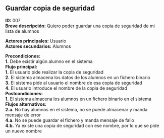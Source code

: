 ## Guardar copia de seguridad
**ID:** 007  
**Breve descripción:** Quiero poder guardar una copia de seguridad de mi lista de alumnos

**Actores principales:** Usuario  
**Actores secundarios:** Alumnos

**Precondiciones:**  
**1.** Debe existir algún alumno en el sistema  
**Flujo principal:**  
**1.** El usuario pide realizar la copia de seguridad  
**2.** El sistema almacena los datos de los alumnos en un fichero binario  
**3.** El sistema pide al usuario el nombre de esa copia de seguridad  
**4.** El usuario introduce el nombre de la copia de seguridad  
**Postcondiciones:**  
**1.** El sistema almacena los alumnos en un fichero binario en el sistema  
**Flujos alternativos:**  
**2.a.** No hay alumnos en el sistema, no se puede almacenar y manda mensaje de error  
**4.a.** No se puede guardar el fichero y manda mensaje de fallo  
**4.b.** Ya existe una copia de seguridad con ese nombre, por lo que se pide un nuevo nombre  
